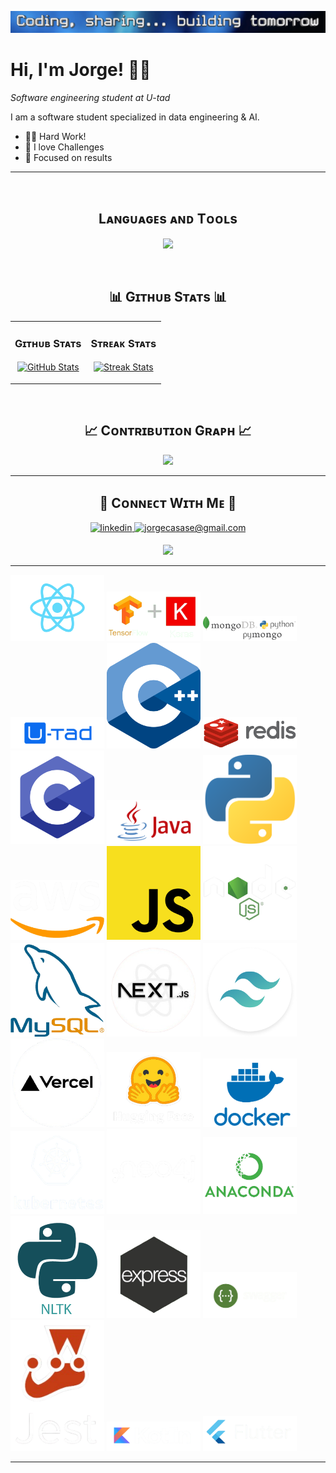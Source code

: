 <!--Banner-->
![jorgecasasebannerimage](https://github.com/jorgecasase/jorgecasase/blob/main/album/banner.png)

<!--Header Name-->
# Hi, I'm Jorge! 👋🏻
*Software engineering student at U-tad*
<br /> 

<!--Start Intro-->               
<p align="left">I am a software student specialized in data engineering & AI. </p>

- 💪🏻 Hard Work!
- 🧠 I love Challenges 
- 🎯 Focused on results
<!--End Intro-->

---
<br />

<!--Languages and Tools Section-->       
<h2 align="center">Lᴀɴɢᴜᴀɢᴇs ᴀɴᴅ Tᴏᴏʟs</h2> 
<p align="center">
<img width="500px"  src="https://skillicons.dev/icons?i=py,java,c,cpp,cs,cmake,sklearn,js,html,css,react,nodejs,mongo,git,vscode,docker,aws,linux,anaconda,arduino, &perline=10"  />
</p>
<br />

<!--Github stats Table--> 
<h2 align="center">📊 Gɪᴛʜᴜʙ Sᴛᴀᴛs 📊</h2>

<table width="100%">
  <tr>
    <td width="50%">
      <h3 align="center"><strong>Gɪᴛʜᴜʙ Sᴛᴀᴛs</strong></h3>
      <p align="center">
        <a href="https://github.com/jorgecasase">
          <img align="center" src="https://github-readme-stats.vercel.app/api?username=jorgecasase&count_private=true&show_icons=true&theme=nightowl" alt="GitHub Stats" />
        </a>
      </p>
    </td>
    <td width="50%">
      <h3 align="center"><strong>Sᴛʀᴇᴀᴋ Sᴛᴀᴛs</strong></h3>
      <p align="center">
        <a href="https://github.com/jorgecasase">
          <img align="center" src="https://streak-stats.demolab.com/?user=jorgecasase&theme=nightowl" alt="Streak Stats" />
        </a>
      </p>
    </td>
  </tr>
</table>
<br />

<!--Contribution Graph-->
<h2 align="center">📈 Cᴏɴᴛʀɪʙᴜᴛɪᴏɴ Gʀᴀᴘʜ 📈</h2>
<div align="center">
    <img src="https://github-readme-activity-graph.vercel.app/graph?username=jorgecasase&bg_color=011627&color=79d3c3&line=c792ea&point=ffeb95&area=true&hide_border=false" border-radius="15">
</div>

---

<!--Contact Section--> 

<h2 align="center">🤝 Cᴏɴɴᴇᴄᴛ Wɪᴛʜ Mᴇ 🤝 </h2>
<div align="center">
 <a href="https://www.linkedin.com/in/jorgecasase/" target="_blank">
<img src=https://img.shields.io/badge/linkedin-%231E77B5.svg?&style=for-the-badge&logo=linkedin&logoColor=white alt=linkedin style="margin-bottom: 5px;" />
</a>

<a href="mailto:jorgecasase@gmail.com" target="_blank">
<img src="https://img.shields.io/badge/Gmail-D14836?style=for-the-badge&logo=gmail&logoColor=white" alt=jorgecasase@gmail.com mail style="margin-bottom: 5px;" />
</a>
</div>

<!--Footer--> 
<p align="center">
  <img src="https://capsule-render.vercel.app/api?type=waving&color=gradient&height=65&section=footer"/>
</p>

---
<!--SponsorWall-->
<div>
  <img src="https://github.com/jorgecasase/github-repos-img/blob/main/img/react.svg" alt="react" width="150"/>
  <img src="https://github.com/jorgecasase/github-repos-img/blob/main/img/tensorflowkeras.png" alt="tensorflowkeras.png" width="150"/>
  <img src="https://github.com/jorgecasase/github-repos-img/blob/main/img/pymongo.png" alt="pymongo.png" width="150"/>
  <img src="https://github.com/jorgecasase/github-repos-img/blob/main/img/u-tad.png" alt="u-tad" width="150"/>
  <img src="https://github.com/jorgecasase/github-repos-img/blob/main/img/cpp.png" alt="cpp.png" width="150"/>
  <img src="https://github.com/jorgecasase/github-repos-img/blob/main/img/redis.png" alt="redis" width="150"/>
  <img src="https://github.com/jorgecasase/github-repos-img/blob/main/img/c.png" alt="c" width="150"/>
  <img src="https://github.com/jorgecasase/github-repos-img/blob/main/img/java.png" alt="java" width="150"/>
  <img src="https://github.com/jorgecasase/github-repos-img/blob/main/img/python.png" alt="python" width="150"/>
  <img src="https://github.com/jorgecasase/github-repos-img/blob/main/img/aws.png" alt="aws" width="150"/>
  <img src="https://github.com/jorgecasase/github-repos-img/blob/main/img/javascript.png" alt="JavaScript" width="150"/>
  <img src="https://github.com/jorgecasase/github-repos-img/blob/main/img/nodejs.png" alt="nodejs" width="150"/>
  <img src="https://github.com/jorgecasase/github-repos-img/blob/main/img/mysql.png" alt="mysql" width="150"/>
  <img src="https://github.com/jorgecasase/github-repos-img/blob/main/img/next.png" alt="next" width="150"/>
  <img src="https://github.com/jorgecasase/github-repos-img/blob/main/img/tailwind.png" alt="tailwind" width="150"/>
  <img src="https://github.com/jorgecasase/github-repos-img/blob/main/img/vercel.png" alt="vercel" width="150"/>
  <img src="https://github.com/jorgecasase/github-repos-img/blob/main/img/huggingface.png" alt="huggingface" width="150"/>
  <img src="https://github.com/jorgecasase/github-repos-img/blob/main/img/docker.png" alt="docker" width="150"/>
  <img src="https://github.com/jorgecasase/github-repos-img/blob/main/img/kubernetes.png" alt="kubernetes" width="150"/>
  <img src="https://github.com/jorgecasase/github-repos-img/blob/main/img/neo4j.png" alt="neo4j" width="150"/>
  <img src="https://github.com/jorgecasase/github-repos-img/blob/main/img/anaconda.png" alt="anaconda" width="150"/>
  <img src="https://github.com/jorgecasase/github-repos-img/blob/main/img/nltk.png" alt="nltk" width="150"/>
  <img src="https://github.com/jorgecasase/github-repos-img/blob/main/img/express.png" alt="express" width="150"/>
  <img src="https://github.com/jorgecasase/github-repos-img/blob/main/img/swagger.png" alt="swagger" width="150"/>
  <img src="https://github.com/jorgecasase/github-repos-img/blob/main/img/jest.png" alt="jest" width="150" />
  <img src="https://github.com/jorgecasase/github-repos-img/blob/main/img/kotlin.png" alt="kotlin" width="150"/>
  <img src="https://github.com/jorgecasase/github-repos-img/blob/main/img/flutter.png" alt="flutter" width="150"/>
</div>

------
